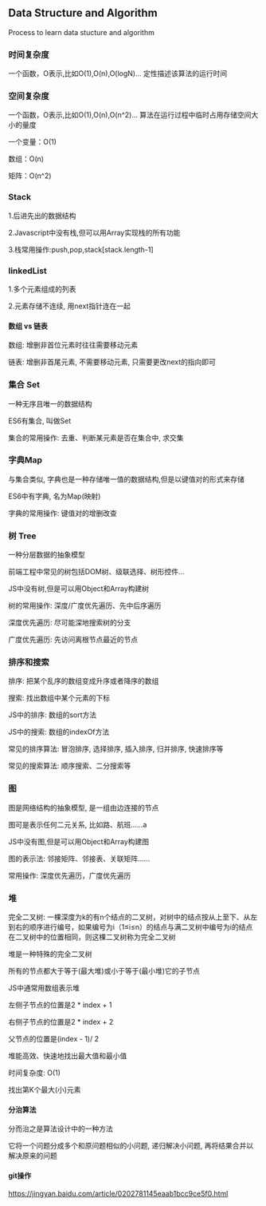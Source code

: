 ## Data Structure and Algorithm
Process to learn data stucture and algorithm

### 时间复杂度
一个函数，O表示,比如O(1),O(n),O(logN)...
定性描述该算法的运行时间

### 空间复杂度
一个函数，O表示,比如O(1),O(n),O(n^2)...
算法在运行过程中临时占用存储空间大小的量度

一个变量：O(1)

数组：O(n)

矩阵：O(n^2)

### Stack
1.后进先出的数据结构

2.Javascript中没有栈,但可以用Array实现栈的所有功能

3.栈常用操作:push,pop,stack[stack.length-1]

### linkedList
1.多个元素组成的列表

2.元素存储不连续, 用next指针连在一起

#### 数组 vs 链表
数组: 增删非首位元素时往往需要移动元素

链表: 增删非首尾元素, 不需要移动元素, 只需要更改next的指向即可

### 集合 Set
一种无序且唯一的数据结构

ES6有集合, 叫做Set

集合的常用操作: 去重、判断某元素是否在集合中, 求交集

### 字典Map
与集合类似, 字典也是一种存储唯一值的数据结构,但是以键值对的形式来存储

ES6中有字典, 名为Map(映射)

字典的常用操作: 键值对的增删改查

### 树 Tree
一种分层数据的抽象模型

前端工程中常见的树包括DOM树、级联选择、树形控件...

JS中没有树,但是可以用Object和Array构建树

树的常用操作: 深度/广度优先遍历、先中后序遍历

深度优先遍历: 尽可能深地搜索树的分支

广度优先遍历: 先访问离根节点最近的节点

### 排序和搜索
排序: 把某个乱序的数组变成升序或者降序的数组

搜索: 找出数组中某个元素的下标

JS中的排序: 数组的sort方法

JS中的搜索: 数组的indexOf方法

常见的排序算法: 冒泡排序, 选择排序, 插入排序, 归并排序, 快速排序等

常见的搜索算法: 顺序搜索、二分搜索等


### 图
图是网络结构的抽象模型, 是一组由边连接的节点

图可是表示任何二元关系, 比如路、航班......a

JS中没有图,但是可以用Object和Array构建图

图的表示法: 邻接矩阵、邻接表、关联矩阵......

常用操作: 深度优先遍历，广度优先遍历

### 堆

完全二叉树: 一棵深度为k的有n个结点的二叉树，对树中的结点按从上至下、从左到右的顺序进行编号，如果编号为i（1≤i≤n）的结点与满二叉树中编号为i的结点在二叉树中的位置相同，则这棵二叉树称为完全二叉树

堆是一种特殊的完全二叉树

所有的节点都大于等于(最大堆)或小于等于(最小堆)它的子节点

JS中通常用数组表示堆

左侧子节点的位置是2 * index + 1

右侧子节点的位置是2 * index + 2

父节点的位置是(index - 1)/ 2

堆能高效、快速地找出最大值和最小值

时间复杂度: O(1)

找出第K个最大(小)元素

#### 分治算法
分而治之是算法设计中的一种方法

它将一个问题分成多个和原问题相似的小问题, 递归解决小问题, 再将结果合并以解决原来的问题





#### git操作
https://jingyan.baidu.com/article/0202781145eaab1bcc9ce5f0.html





